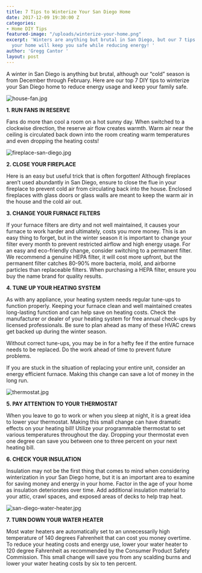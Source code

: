 ```yaml
---
title: 7 Tips to Winterize Your San Diego Home
date: 2017-12-09 19:30:00 Z
categories:
- Home DIY Tips
featured-image: "/uploads/winterize-your-home.png"
excerpt: 'Winters are anything but brutal in San Diego, but our 7 tips for winterizing
  your home will keep you safe while reducing energy! '
author: 'Gregg Cantor '
layout: post
---
```


A winter in San Diego is anything but brutal, although our “cold” season is from December through February. Here are our top 7 DIY tips to winterize your San Diego home to reduce energy usage and keep your family safe.

![house-fan.jpg](/uploads/house-fan.jpg)

**1. RUN FANS IN RESERVE**

Fans do more than cool a room on a hot sunny day. When switched to a clockwise direction, the reserve air flow creates warmth. Warm air near the ceiling is circulated back down into the room creating warm temperatures and even dropping the heating costs!

![fireplace-san-diego.jpg](/uploads/fireplace-san-diego.jpg)

**2. CLOSE YOUR FIREPLACE**

Here is an easy but useful trick that is often forgotten! Although fireplaces aren’t used abundantly in San Diego, ensure to close the flue in your fireplace to prevent cold air from circulating back into the house. Enclosed fireplaces with glass doors or glass walls are meant to keep the warm air in the house and the cold air out.

**3. CHANGE YOUR FURNACE FILTERS**

If your furnace filters are dirty and not well maintained, it causes your furnace to work harder and ultimately, costs you more money. This is an easy thing to forget, but in the winter season it is important to change your filter every month to prevent restricted airflow and high energy usage. For an easy and eco-friendly change, consider switching to a permanent filter. We recommend a genuine HEPA filter, it will cost more upfront, but the permanent filter catches 80-90% more bacteria, mold, and airborne particles than replaceable filters. When purchasing a HEPA filter, ensure you buy the name brand for quality results.

**4. TUNE UP YOUR HEATING SYSTEM**

As with any appliance, your heating system needs regular tune-ups to function properly. Keeping your furnace clean and well maintained creates long-lasting function and can help save on heating costs. Check the manufacturer or dealer of your heating system for free annual check-ups by licensed professionals. Be sure to plan ahead as many of these HVAC crews get backed up during the winter season.

Without correct tune-ups, you may be in for a hefty fee if the entire furnace needs to be replaced. Do the work ahead of time to prevent future problems.

If you are stuck in the situation of replacing your entire unit, consider an energy efficient furnace. Making this change can save a lot of money in the long run.

![thermostat.jpg](/uploads/thermostat.jpg)

**5. PAY ATTENTION TO YOUR THERMOSTAT**

When you leave to go to work or when you sleep at night, it is a great idea to lower your thermostat. Making this small change can have dramatic effects on your heating bill! Utilize your programmable thermostat to set various temperatures throughout the day. Dropping your thermostat even one degree can save you between one to three percent on your next heating bill.

**6. CHECK YOUR INSULATION**

Insulation may not be the first thing that comes to mind when considering winterization in your San Diego home, but it is an important area to examine for saving money and energy in your home. Factor in the age of your home as insulation deteriorates over time. Add additional insulation material to your attic, crawl spaces, and exposed areas of decks to help trap heat.

![san-diego-water-heater.jpg](/uploads/san-diego-water-heater.jpg)

**7. TURN DOWN YOUR WATER HEATER**

Most water heaters are automatically set to an unnecessarily high temperature of 140 degrees Fahrenheit that can cost you money overtime. To reduce your heating costs and energy use, lower your water heater to 120 degree Fahrenheit as recommended by the Consumer Product Safety Commission. This small change will save you from any scalding burns and lower your water heating costs by six to ten percent.